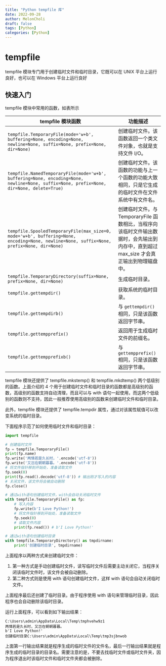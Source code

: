 ```yaml
---
title: "Python tempfile 库"
date: 2022-09-28
author: MelonCholi
draft: false
tags: [Python]
categories: [Python]
---
```


# tempfile

tempfile 模块专门用于创建临时文件和临时目录，它既可以在 UNIX 平台上运行良好，也可以在 Windows 平台上运行良好

## 快速入门

tempfile 模块中常用的函数，如表所示

| tempfile 模块函数                                            | 功能描述                                                     |
| ------------------------------------------------------------ | ------------------------------------------------------------ |
| `tempfile.TemporaryFile(mode='w+b', buffering=None, encoding=None, newline=None, suffix=None, prefix=None, dir=None)` | 创建临时文件。该函数返回一个类文件对象，也就是支持文件 I/O。 |
| `tempfile.NamedTemporaryFile(mode='w+b', buffering=None, encoding=None, newline=None, suffix=None, prefix=None, dir=None, delete=True)` | 创建临时文件。该函数的功能与上一个函数的功能大致相同，只是它生成的临时文件在文件系统中有文件名。 |
| `tempfile.SpooledTemporaryFile(max_size=0, mode='w+b', buffering=None, encoding=None, newline=None, suffix=None, prefix=None, dir=None)` | 创建临时文件。与 TemporaryFile 函数相比，当程序向该临时文件输出数据时，会先输出到内存中，直到超过 max_size 才会真正输出到物理磁盘中。 |
| `tempfile.TemporaryDirectory(suffix=None, prefix=None, dir=None)` | 生成临时目录。                                               |
| `tempfile.gettempdir()`                                      | 获取系统的临时目录。                                         |
| `tempfile.gettempdirb()`                                     | 与 `gettempdir()` 相同，只是该函数返回字节串。               |
| `tempfile.gettempprefix()`                                   | 返回用于生成临时文件的前缀名。                               |
| `tempfile.gettempprefixb()`                                  | 与 `gettempprefix()` 相同，只是该函数返回字节串。            |

tempfile 模块还提供了 tempfile.mkstemp() 和 tempfile.mkdtemp() 两个低级别的函数。上面介绍的 4 个用于创建临时文件和临时目录的函数都是高级别的函数，高级别的函数支持自动清理，而且可以与 with 语句一起使用，而这两个低级别的函数则不支持，因此一般推荐使用高级别的函数来创建临时文件和临时目录。

此外，tempfile 模块还提供了 tempfile.tempdir 属性，通过对该属性赋值可以改变系统的临时目录。

下面程序示范了如何使用临时文件和临时目录：

```py
import tempfile

# 创建临时文件
fp = tempfile.TemporaryFile()
print(fp.name)
fp.write('两情若是久长时，'.encode('utf-8'))
fp.write('又岂在朝朝暮暮。'.encode('utf-8'))
# 将文件指针移到开始处，准备读取文件
fp.seek(0)
print(fp.read().decode('utf-8')) # 输出刚才写入的内容
# 关闭文件，该文件将会被自动删除
fp.close()

# 通过with语句创建临时文件，with会自动关闭临时文件
with tempfile.TemporaryFile() as fp:
    # 写入内容
    fp.write(b'I Love Python!')
    # 将文件指针移到开始处，准备读取文件
    fp.seek(0)
    # 读取文件内容
    print(fp.read()) # b'I Love Python!'

# 通过with语句创建临时目录
with tempfile.TemporaryDirectory() as tmpdirname:
    print('创建临时目录', tmpdirname)
```

上面程序以两种方式来创建临时文件：

1. 第一种方式是手动创建临时文件，读写临时文件后需要主动关闭它，当程序关闭该临时文件时，该文件会被自动删除。
2. 第二种方式则是使用 with 语句创建临时文件，这样 with 语句会自动关闭临时文件。


上面程序最后还创建了临时目录。由于程序使用 with 语句来管理临时目录，因此程序也会自动删除该临时目录。

运行上面程序，可以看到如下输出结果：

```shell
C:\Users\admin\AppData\Local\Temp\tmphvehw9z1
两情若是久长时，又岂在朝朝暮暮。
b'I Love Python!'
创建临时目录C:\Users\admin\AppData\Local\Temp\tmp3sjbnwob
```

上面第一行输出结果就是程序生成的临时文件的文件名，最后一行输出结果就是程序生成的临时目录的目录名。需要注意的是，不要去找临时文件或临时文件夹，因为程序退出时该临时文件和临时文件夹都会被删除。